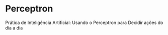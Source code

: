 # Perceptron
Prática de Inteligência Artificial: Usando o Perceptron para Decidir ações do dia a dia
